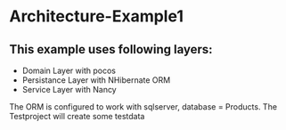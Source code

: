 # Architecture-Example1

## This example uses following layers:
*   Domain Layer with pocos
*   Persistance Layer with NHibernate ORM
*   Service Layer with Nancy

The ORM is configured to work with sqlserver, database = Products.
The Testproject will create some testdata
